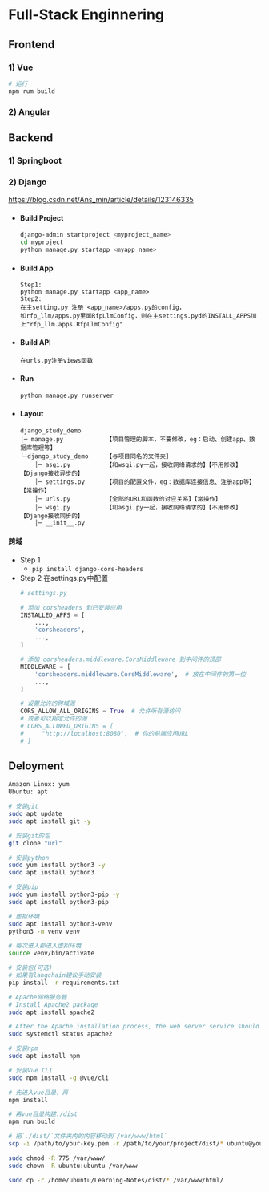 # Full-Stack Enginnering
## Frontend

### 1) Vue
```bash
# 运行
npm rum build

```

### 2) Angular

## Backend

### 1) Springboot

### 2) Django
https://blog.csdn.net/Ans_min/article/details/123146335

- #### **Build Project**
    ```bash
    django-admin startproject <myproject_name>
    cd myproject
    python manage.py startapp <myapp_name>
    ```
- #### **Build App**
    ```
    Step1:
    python manage.py startapp <app_name>
    Step2:
    在主setting.py 注册 <app_name>/apps.py的config，
    如rfp_llm/apps.py里面RfpLlmConfig，则在主settings.pyd的INSTALL_APPS加上"rfp_llm.apps.RfpLlmConfig"
    ```

- #### **Build API**
    ```
    在urls.py注册views函数
    ```

- #### **Run**
    ```bash
    python manage.py runserver
    ```

- #### **Layout**
    ```
    django_study_demo
    │─ manage.py			【项目管理的脚本，不要修改，eg：启动、创建app、数据库管理等】
    └─django_study_demo		【与项目同名的文件夹】
        │─ asgi.py			【和wsgi.py一起，接收网络请求的】【不用修改】【Django接收异步的】
        │─ settings.py		【项目的配置文件，eg：数据库连接信息、注册app等】【常操作】
        │─ urls.py			【全部的URL和函数的对应关系】【常操作】
        │─ wsgi.py			【和asgi.py一起，接收网络请求的】【不用修改】【Django接收同步的】
        │─ __init__.py
    ```

#### 跨域
- Step 1 
    - `pip install django-cors-headers`
- Step 2 在settings.py中配置
    ```python
    # settings.py

    # 添加 corsheaders 到已安装应用
    INSTALLED_APPS = [
        ...,
        'corsheaders',
        ...,
    ]

    # 添加 corsheaders.middleware.CorsMiddleware 到中间件的顶部
    MIDDLEWARE = [
        'corsheaders.middleware.CorsMiddleware',  # 放在中间件的第一位
        ...,
    ]

    # 设置允许的跨域源
    CORS_ALLOW_ALL_ORIGINS = True  # 允许所有源访问
    # 或者可以指定允许的源
    # CORS_ALLOWED_ORIGINS = [
    #     "http://localhost:8080",  # 你的前端应用URL
    # ]
    ```

## Deloyment 
```bash
Amazon Linux: yum
Ubuntu: apt

# 安装git
sudo apt update
sudo apt install git -y

# 安装git的包
git clone "url"

# 安装python
sudo yum install python3 -y
sudo apt install python3

# 安装pip
sudo yum install python3-pip -y
sudo apt install python3-pip

# 虚拟环境
sudo apt install python3-venv
python3 -m venv venv

# 每次进入都进入虚拟环境
source venv/bin/activate

# 安装包(可选)
# 如果有langchain建议手动安装
pip install -r requirements.txt

# Apache网络服务器
# Install Apache2 package
sudo apt install apache2

# After the Apache installation process, the web server service should be started automatically, you can check if it is up and running with the following command.
sudo systemctl status apache2

# 安装npm 
sudo apt install npm

# 安装Vue CLI
sudo npm install -g @vue/cli

# 先进入vue目录，再
npm install

# 再vue目录构建./dist
npm run build

# 把`./dist/`文件夹内的内容移动到`/var/www/html`
scp -i /path/to/your-key.pem -r /path/to/your/project/dist/* ubuntu@your-ec2-ip:/var/www/html/

sudo chmod -R 775 /var/www/
sudo chown -R ubuntu:ubuntu /var/www

sudo cp -r /home/ubuntu/Learning-Notes/dist/* /var/www/html/
```